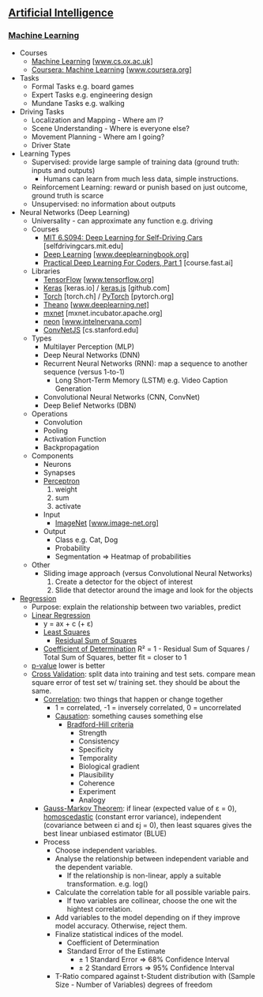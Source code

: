 ## [Artificial Intelligence](https://en.wikipedia.org/wiki/Artificial_intelligence)
### [Machine Learning](https://en.wikipedia.org/wiki/Machine_learning)
* Courses
  * [Machine Learning](https://www.cs.ox.ac.uk/people/nando.defreitas/machinelearning/) [www.cs.ox.ac.uk]
  * [Coursera: Machine Learning](https://www.coursera.org/learn/machine-learning) [www.coursera.org]
* Tasks
  * Formal Tasks e.g. board games
  * Expert Tasks e.g. engineering design
  * Mundane Tasks e.g. walking
* Driving Tasks
  * Localization and Mapping - Where am I?
  * Scene Understanding - Where is everyone else?
  * Movement Planning - Where am I going?
  * Driver State
* Learning Types
  * Supervised: provide large sample of training data (ground truth: inputs and outputs)
    * Humans can learn from much less data, simple instructions.
  * Reinforcement Learning: reward or punish based on just outcome, ground truth is scarce
  * Unsupervised: no information about outputs
* Neural Networks (Deep Learning)
  * Universality - can approximate any function e.g. driving
  * Courses
    * [MIT 6.S094: Deep Learning for Self-Driving Cars](http://selfdrivingcars.mit.edu) [selfdrivingcars.mit.edu]
    * [Deep Learning](http://www.deeplearningbook.org) [www.deeplearningbook.org]
    * [Practical Deep Learning For Coders, Part 1](http://course.fast.ai) [course.fast.ai]
  * Libraries
    * [TensorFlow](https://www.tensorflow.org) [www.tensorflow.org]
    * [Keras](https://keras.io) [keras.io] / [keras.js](https://github.com/transcranial/keras-js) [github.com]
    * [Torch](http://torch.ch) [torch.ch] / [PyTorch](http://pytorch.org) [pytorch.org]
    * [Theano](http://www.deeplearning.net/software/theano/) [www.deeplearning.net]
    * [mxnet](https://mxnet.incubator.apache.org) [mxnet.incubator.apache.org]
    * [neon](https://www.intelnervana.com/neon/) [www.intelnervana.com]
    * [ConvNetJS](http://cs.stanford.edu/people/karpathy/convnetjs/) [cs.stanford.edu]
  * Types
    * Multilayer Perception (MLP)
    * Deep Neural Networks (DNN)
    * Recurrent Neural Networks (RNN): map a sequence to another sequence (versus 1-to-1)
      * Long Short-Term Memory (LSTM) e.g. Video Caption Generation
    * Convolutional Neural Networks (CNN, ConvNet)
    * Deep Belief Networks (DBN)
  * Operations
    * Convolution
    * Pooling
    * Activation Function
    * Backpropagation
  * Components
    * Neurons
    * Synapses
    * [Perceptron](https://en.wikipedia.org/wiki/Perceptron)
      1. weight
      2. sum
      3. activate
    * Input
      * [ImageNet](http://www.image-net.org) [www.image-net.org]
    * Output
      * Class e.g. Cat, Dog
      * Probability
      * Segmentation => Heatmap of probabilities
  * Other
    * Sliding image approach (versus Convolutional Neural Networks)
      1. Create a detector for the object of interest
      2. Slide that detector around the image and look for the objects
* [Regression](https://en.wikipedia.org/wiki/Regression_analysis)
  * Purpose: explain the relationship between two variables, predict 
  * [Linear Regression](https://en.wikipedia.org/wiki/Linear_regression)
    * y = ax + c (+ ε)
    * [Least Squares](https://en.wikipedia.org/wiki/Least_squares)
      * [Residual Sum of Squares](https://en.wikipedia.org/wiki/Residual_sum_of_squares)
    * [Coefficient of Determination](https://en.wikipedia.org/wiki/Coefficient_of_determination) R² = 1 - Residual Sum of Squares / Total Sum of Squares, better fit = closer to 1
  * [p-value](https://en.wikipedia.org/wiki/P-value) lower is better
  * [Cross Validation](https://en.wikipedia.org/wiki/Cross-validation_(statistics)): split data into training and test sets. compare mean square error of test set w/ training set. they should be about the same.
    * [Correlation](https://en.wikipedia.org/wiki/Correlation_and_dependence): two things that happen or change together
      * 1 = correlated, -1 = inversely correlated, 0 = uncorrelated
      * [Causation](https://en.wikipedia.org/wiki/Causality): something causes something else
        * [Bradford-Hill criteria](https://en.wikipedia.org/wiki/Bradford_Hill_criteria)
          * Strength
          * Consistency
          * Specificity
          * Temporality
          * Biological gradient
          * Plausibility
          * Coherence
          * Experiment
          * Analogy
    * [Gauss-Markov Theorem](https://en.wikipedia.org/wiki/Gauss–Markov_theorem): if linear (expected value of ε = 0), [homoscedastic](https://en.wikipedia.org/wiki/Homoscedasticity) (constant error variance), independent (covariance between εi and εj = 0), then least squares gives the best linear unbiased estimator (BLUE)
    * Process
      * Choose independent variables.
      * Analyse the relationship between independent variable and the dependent variable.
        * If the relationship is non-linear, apply a suitable transformation. e.g. log()
      * Calculate the correlation table for all possible variable pairs.
        * If two variables are collinear, choose the one wit the hightest correlation.
      * Add variables to the model depending on if they improve model accuracy. Otherwise, reject them.
      * Finalize statistical indices of the model.
        * Coefficient of Determination
        * Standard Error of the Estimate
          * ± 1 Standard Error => 68% Confidence Interval
          * ± 2 Standard Errors => 95% Confidence Interval
      * T-Ratio compared against t-Student distribution with (Sample Size - Number of Variables) degrees of freedom
